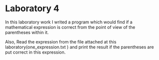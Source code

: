 # Laboratory 4
In this laboratory work I writed a program which would find if a mathematical expression is correct from the point of view of the parentheses within it.

Also, Read the expression from the file attached at this laboratory(one_expression.txt ) and print the result if the parentheses are put correct in this expression.
